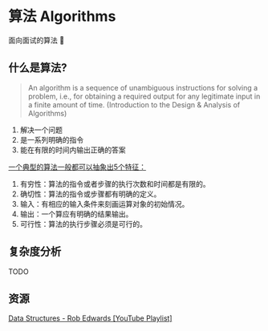 # 算法 Algorithms

面向面试的算法 🙂    

## 什么是算法?

> An algorithm is a sequence of unambiguous instructions for solving a problem, i.e., for obtaining a required output for any legitimate input in a finite amount of time. (Introduction to the Design & Analysis of Algorithms)

1. 解决一个问题
1. 是一系列明确的指令
1. 能在有限的时间内输出正确的答案

[一个典型的算法一般都可以抽象出5个特征：](https://zhuanlan.zhihu.com/p/30774350)

1. 有穷性：算法的指令或者步骤的执行次数和时间都是有限的。
1. 确切性：算法的指令或步骤都有明确的定义。
1. 输入：有相应的输入条件来刻画运算对象的初始情况。
1. 输出：一个算应有明确的结果输出。
1. 可行性：算法的执行步骤必须是可行的。

## 复杂度分析

TODO

## 资源

[Data Structures - Rob Edwards \[YouTube Playlist\]](https://youtube.com/playlist?list=PLpPXw4zFa0uKKhaSz87IowJnOTzh9tiBk)
